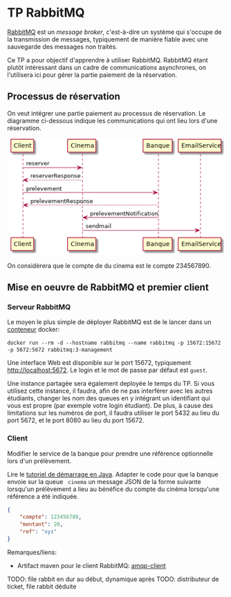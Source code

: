 # TP RabbitMQ

[RabbitMQ](https://www.rabbitmq.com/) est un *message broker*, c'est-à-dire un système qui s'occupe de la transmission de messages, typiquement de manière fiable avec une sauvegarde des messages non traités.

Ce TP a pour objectif d'apprendre à utiliser RabbitMQ. RabbitMQ étant plutôt intéressant dans un cadre de communications asynchrones, on l'utilisera ici pour gérer la partie paiement de la réservation.

## Processus de réservation

On veut intégrer une partie paiement au processus de réservation.
Le diagramme ci-dessous indique les communications qui ont lieu lors d'une réservation.

![Diagramme de séquence](./reservation.png)

On considèrera que le compte de du cinema est le compte 234567890.

## Mise en oeuvre de RabbitMQ et premier client

### Serveur RabbitMQ

Le moyen le plus simple de déployer RabbitMQ est de le lancer dans un [conteneur](https://hub.docker.com/_/rabbitmq/) docker:

``` shell
docker run --rm -d --hostname rabbitmq --name rabbitmq -p 15672:15672 -p 5672:5672 rabbitmq:3-management
```

Une interface Web est disponible sur le port 15672, typiquement [http://localhost:5672](http://localhost:5672).
Le login et le mot de passe par défaut est `guest`.

Une instance partagée sera également deployée le temps du TP.
Si vous utilisez cette instance, il faudra, afin de ne pas interférer avec les autres étudiants, changer les nom des queues en y intégrant un identifiant qui vous est propre (par exemple votre login étudiant).
De plus, à cause des limitations sur les numéros de port, il faudra utiliser le port 5432 au lieu du port 5672, et le port 8080 au lieu du port 15672.

### Client

Modifier le service de la banque pour prendre une référence optionnelle lors d'un prélèvement.

Lire le [tutoriel de démarrage en Java](https://www.rabbitmq.com/tutorials/tutorial-one-java.html).
Adapter le code pour que la banque envoie sur la queue ` cinema` un message JSON de la forme suivante lorsqu'un prélèvement a lieu au bénéfice du compte du cinéma lorsqu'une référence a été indiquée.

``` json
{
	"compte": 123456789,
	"montant": 20,
	"ref": "xyz"
}
```

Remarques/liens:

- Artifact maven pour le client RabbitMQ: [amqp-client](https://search.maven.org/artifact/com.rabbitmq/amqp-client/5.5.1/jar)

TODO: file rabbit en dur au début, dynamique après
TODO: distributeur de ticket, file rabbit déduite
